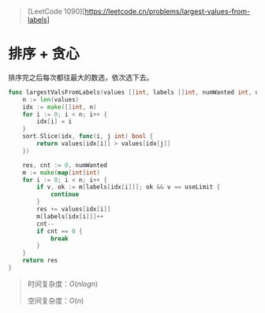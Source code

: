 > [LeetCode 1090][https://leetcode.cn/problems/largest-values-from-labels]

# 排序 + 贪心

排序完之后每次都往最大的数选，依次选下去。

```go
func largestValsFromLabels(values []int, labels []int, numWanted int, useLimit int) int {
	n := len(values)
	idx := make([]int, n)
	for i := 0; i < n; i++ {
		idx[i] = i
	}
	sort.Slice(idx, func(i, j int) bool {
		return values[idx[i]] > values[idx[j]]
	})

	res, cnt := 0, numWanted
	m := make(map[int]int)
	for i := 0; i < n; i++ {
		if v, ok := m[labels[idx[i]]]; ok && v == useLimit {
			continue
		}
		res += values[idx[i]]
		m[labels[idx[i]]]++
		cnt--
		if cnt == 0 {
			break
		}
	}
	return res
}
```

> 时间复杂度：$O(nlogn)$
>
> 空间复杂度：$O(n)$